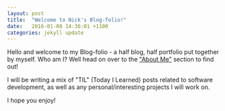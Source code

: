 ```yaml
---
layout: post
title:  "Welcome to Nick's Blog-folio!"
date:   2016-01-08 14:36:01 +1100
categories: jekyll update
---
```

Hello and welcome to my Blog-folio - a half blog, half portfolio put together by myself. Who am I? Well head on over to the ["About Me"](/about/) section to find out!

I will be writing a mix of "TIL" (Today I Learned) posts related to software development, as well as any personal/interesting projects I will work on.

I hope you enjoy!